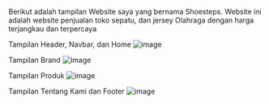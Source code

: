 Berikut adalah tampilan Website saya yang bernama Shoesteps. Website ini adalah website penjualan toko sepatu, dan jersey Olahraga dengan harga terjangkau dan terpercaya


Tampilan Header, Navbar, dan Home
![image](https://github.com/user-attachments/assets/b388e444-e7eb-419b-807e-09f05c390440)


Tampilan Brand
![image](https://github.com/user-attachments/assets/fc4b0d64-581b-4e17-b303-fc6b814ed344)


Tampilan Produk
![image](https://github.com/user-attachments/assets/a569e5c2-3fca-4a37-b8d0-7b7f00cb4848)



Tampilan Tentang Kami dan Footer
![image](https://github.com/user-attachments/assets/bd407037-0ac2-43df-b0fb-619bae4fd6b0)
